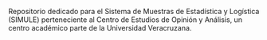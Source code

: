 Repositorio dedicado para el Sistema de Muestras de Estadística y Logística (SIMULE) perteneciente al Centro de Estudios de Opinión y Análisis, un centro académico parte de la Universidad Veracruzana.
